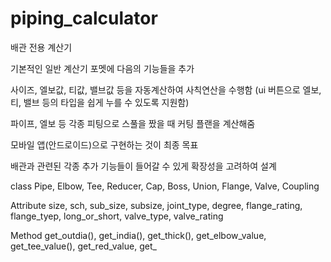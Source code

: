 # piping_calculator
배관 전용 계산기

기본적인 일반 계산기 포멧에 다음의 기능들을 추가

사이즈, 엘보값, 티값, 밸브값 등을 자동계산하여 사칙연산을 수행함 (ui 버튼으로 엘보, 티, 밸브 등의 타입을 쉽게 누를 수 있도록 지원함)

파이프, 엘보 등 각종 피팅으로 스풀을 짰을 때 커팅 플랜을 계산해줌

모바일 앱(안드로이드)으로 구현하는 것이 최종 목표

배관과 관련된 각종 추가 기능들이 들어갈 수 있게 확장성을 고려하여 설계

class Pipe, Elbow, Tee, Reducer, Cap, Boss, Union, Flange, Valve, Coupling

Attribute size, sch, sub_size, subsize, joint_type, degree, flange_rating, flange_tyep, long_or_short, valve_type, valve_rating

Method get_outdia(), get_india(), get_thick(), get_elbow_value, get_tee_value(), get_red_value, get_
